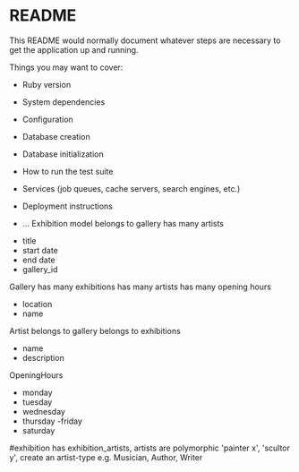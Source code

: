 # README

This README would normally document whatever steps are necessary to get the
application up and running.

Things you may want to cover:

* Ruby version

* System dependencies

* Configuration

* Database creation

* Database initialization

* How to run the test suite

* Services (job queues, cache servers, search engines, etc.)

* Deployment instructions

* ...
Exhibition model
belongs to gallery
has many artists
- title
- start date
- end date
- gallery_id


Gallery
has many exhibitions
has many artists
has many opening hours
- location
- name


Artist
belongs to gallery
belongs to exhibitions
- name
- description

OpeningHours
- monday
- tuesday
- wednesday
- thursday
-friday
- saturday

#exhibition has exhibition_artists, artists are polymorphic 'painter x', 'scultor y', create an artist-type e.g. Musician, Author, Writer




